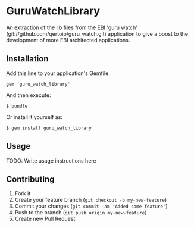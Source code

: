 # GuruWatchLibrary

An extraction of the lib files from the EBI 'guru watch' (git://github.com/qertoip/guru_watch.git) application to give a boost to the development of more EBI architected applications.

## Installation

Add this line to your application's Gemfile:

    gem 'guru_watch_library'

And then execute:

    $ bundle

Or install it yourself as:

    $ gem install guru_watch_library

## Usage

TODO: Write usage instructions here

## Contributing

1. Fork it
2. Create your feature branch (`git checkout -b my-new-feature`)
3. Commit your changes (`git commit -am 'Added some feature'`)
4. Push to the branch (`git push origin my-new-feature`)
5. Create new Pull Request
